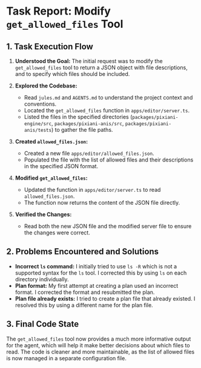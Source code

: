 # Task Report: Modify `get_allowed_files` Tool

## 1. Task Execution Flow

1.  **Understood the Goal:** The initial request was to modify the `get_allowed_files` tool to return a JSON object with file descriptions, and to specify which files should be included.

2.  **Explored the Codebase:**
    *   Read `jules.md` and `AGENTS.md` to understand the project context and conventions.
    *   Located the `get_allowed_files` function in `apps/editor/server.ts`.
    *   Listed the files in the specified directories (`packages/pixiani-engine/src`, `packages/pixiani-anis/src`, `packages/pixiani-anis/tests`) to gather the file paths.

3.  **Created `allowed_files.json`:**
    *   Created a new file `apps/editor/allowed_files.json`.
    *   Populated the file with the list of allowed files and their descriptions in the specified JSON format.

4.  **Modified `get_allowed_files`:**
    *   Updated the function in `apps/editor/server.ts` to read `allowed_files.json`.
    *   The function now returns the content of the JSON file directly.

5.  **Verified the Changes:**
    *   Read both the new JSON file and the modified server file to ensure the changes were correct.

## 2. Problems Encountered and Solutions

*   **Incorrect `ls` command:** I initially tried to use `ls -R` which is not a supported syntax for the `ls` tool. I corrected this by using `ls` on each directory individually.
*   **Plan format:** My first attempt at creating a plan used an incorrect format. I corrected the format and resubmitted the plan.
*   **Plan file already exists:** I tried to create a plan file that already existed. I resolved this by using a different name for the plan file.

## 3. Final Code State

The `get_allowed_files` tool now provides a much more informative output for the agent, which will help it make better decisions about which files to read. The code is cleaner and more maintainable, as the list of allowed files is now managed in a separate configuration file.
